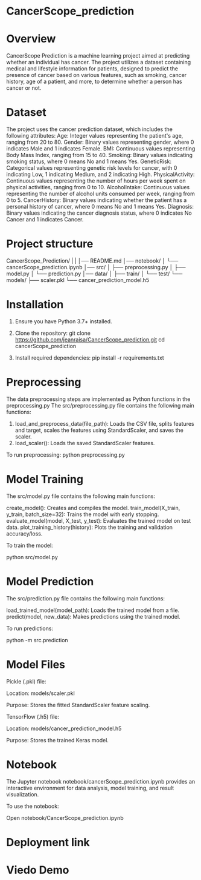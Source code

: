 # CancerScope_prediction

# Overview
CancerScope Prediction is a machine learning project aimed at predicting whether an individual has cancer. The project utilizes a dataset containing medical and lifestyle information for patients, designed to predict the presence of cancer based on various features, such as smoking, cancer history, age of a patient, and more, to determine whether a person has cancer or not.

# Dataset
The project uses the cancer prediction dataset, which includes the following attributes:
Age: Integer values representing the patient's age, ranging from 20 to 80.
Gender: Binary values representing gender, where 0 indicates Male and 1 indicates Female.
BMI: Continuous values representing Body Mass Index, ranging from 15 to 40.
Smoking: Binary values indicating smoking status, where 0 means No and 1 means Yes.
GeneticRisk: Categorical values representing genetic risk levels for cancer, with 0 indicating Low, 1 indicating Medium, and 2 indicating High.
PhysicalActivity: Continuous values representing the number of hours per week spent on physical activities, ranging from 0 to 10.
AlcoholIntake: Continuous values representing the number of alcohol units consumed per week, ranging from 0 to 5.
CancerHistory: Binary values indicating whether the patient has a personal history of cancer, where 0 means No and 1 means Yes.
Diagnosis: Binary values indicating the cancer diagnosis status, where 0 indicates No Cancer and 1 indicates Cancer.

# Project structure

CancerScope_Prediction/
|
|
│── README.md
│── notebook/
│   └── cancerScope_prediction.ipynb
│── src/
│   ├── preprocessing.py
│   ├── model.py
│   └── prediction.py
│── data/
│   ├── train/
│   └── test/
└── models/
    ├── scaler.pkl
    └── cancer_prediction_model.h5


# Installation
1. Ensure you have Python 3.7+ installed.
2. Clone the repository:
  git clone https://github.com/jeanraisa/CancerScope_prediction.git
  cd cancerScope_prediction

3. Install required dependencies:
  pip install -r requirements.txt

# Preprocessing
The data preprocessing steps are implemented as Python functions in the preprocessing.py
The src/preprocessing.py file contains the following main functions:

1. load_and_preprocess_data(file_path): Loads the CSV file, splits features and target, scales the features using StandardScaler, and saves the scaler.
2. load_scaler(): Loads the saved StandardScaler features.

To run preprocessing:
python preprocessing.py

# Model Training
The src/model.py file contains the following main functions:

create_model(): Creates and compiles the  model.
train_model(X_train, y_train, batch_size=32): Trains the model with early stopping.
evaluate_model(model, X_test, y_test): Evaluates the trained model on test data.
plot_training_history(history): Plots the training and validation accuracy/loss.

To train the model:

python src/model.py

# Model  Prediction
The src/prediction.py file contains the following main functions:

load_trained_model(model_path): Loads the trained model from a file.
predict(model, new_data): Makes predictions using the trained model.

To run predictions:

python -m src.prediction

# Model Files
Pickle (.pkl) file:

Location: models/scaler.pkl

Purpose: Stores the fitted StandardScaler  feature scaling.

TensorFlow (.h5) file:

Location: models/cancer_prediction_model.h5

Purpose: Stores the trained Keras model.

# Notebook
The Jupyter notebook notebook/cancerScope_prediction.ipynb provides an interactive environment for data analysis, model training, and result visualization.

To use the notebook:

Open notebook/CancerScope_prediction.ipynb

# Deployment link 

# Viedo Demo


       
